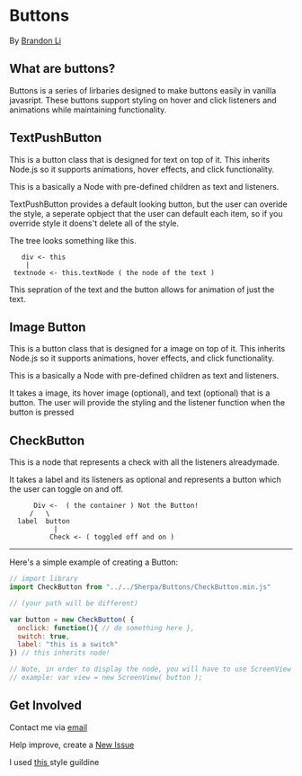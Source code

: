 <!--  
  README.md
  Created by Brandon Li on 3/2/19.
  Copyright © 2019 Brandon Li. All rights reserved. 
-->
Buttons
=======
By [Brandon Li](https://github.com/brandonLi8)

## What are buttons?

Buttons is a series of lirbaries designed to make buttons easily in vanilla javasript. These buttons support styling on hover and click listeners and animations while maintaining functionality.


## TextPushButton

This is a button class that is designed for text on top of it. This inherits Node.js so it supports animations, hover effects, and click functionality. 

This is a basically a Node with pre-defined children as text and listeners. 

TextPushButton provides a default looking button, but the user can overide  the style, a seperate opbject that the user can default each item, so if you override style it doens't delete all of the style.

The tree looks something like this.
```
   div <- this 
    |
 textnode <- this.textNode ( the node of the text ) 
```

 This sepration of the text and the button allows for animation of just the
text.


## Image Button

This is a button class that is designed for a image on top of it. This inherits Node.js so it supports animations, hover effects, and click functionality.
 
This is a basically a Node with pre-defined children as text and listeners.
 
It  takes a image, its hover image (optional), and text (optional) that is a button. The user will provide the styling and the listener function when the button is pressed 


## CheckButton
This is a node that represents a check with all the listeners alreadymade.

It  takes a label and its listeners as optional and represents a button which the user can toggle on and off.
```
      Div <-  ( the container ) Not the Button!
     /   \
  label  button
           |
          Check <- ( toggled off and on )
```
-----------

Here's a simple example of creating a Button:

```javascript 
// import library
import CheckButton from "../../Sherpa/Buttons/CheckButton.min.js"

// (your path will be different)

var button = new CheckButton( {
  onclick: function(){ // do something here },
  switch: true,
  label: "this is a switch"
}) // this inherits node!

// Note, in order to display the node, you will have to use ScreenView
// example: var view = new ScreenView( button );
```

## Get Involved

Contact me via <a href="mailto:brandon.li820@icloud.com" target="_blank"> email </a>

Help improve, create a <a href="https://github.com/brandonLi8/Sherpa/issues" target="_blank">New Issue</a>

I used <a href="https://github.com/brandonLi8/Portfolio-Website/blob/master/Style.md" target="_blank"> this </a> style guildine



